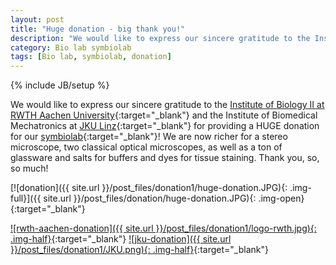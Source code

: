 ```yaml
---
layout: post
title: "Huge donation - big thank you!"
description: "We would like to express our sincere gratitude to the Institute of Biology II at RWTH Aachen University and the Institute of Biomedical Mechatronics at JKU Linz for providing a HUGE donation for our symbiolab."
category: Bio lab symbiolab
tags: [Bio lab, symbiolab, donation]
---
```

{% include JB/setup %}


We would like to express our sincere gratitude to the [Institute of Biology II at RWTH Aachen University](http://www.biologie.rwth-aachen.de/cms/Biologie/Fachgruppe/Institute-und-Lehrstuehle/~ptk/Institut-fuer-Biologie-II-Zoology-Tierph/){:target="_blank"} and the Institute of Biomedical Mechatronics at [JKU Linz](http://www.jku.at/mmt/content){:target="_blank"} for providing a HUGE donation for our [symbiolab](http://irnas.eu/symbiolab){:target="_blank"}! We are now richer for a stereo microscope, two classical optical microscopes, as well as a ton of glassware and salts for buffers and dyes for tissue staining. Thank you, so, so much!

[![donation]({{ site.url }}/post_files/donation1/huge-donation.JPG){: .img-full}]({{ site.url }}/post_files/donation/huge-donation.JPG){: .img-open}{:target="_blank"}

[![rwth-aachen-donation]({{ site.url }}/post_files/donation1/logo-rwth.jpg){: .img-half}](http://www.biologie.rwth-aachen.de/cms/Biologie/Fachgruppe/Institute-und-Lehrstuehle/~ptk/Institut-fuer-Biologie-II-Zoology-Tierph/){:target="_blank"}
[![jku-donation]({{ site.url }}/post_files/donation1/JKU.png){: .img-half}](http://www.jku.at/mmt/content){:target="_blank"}